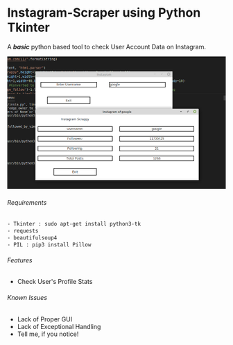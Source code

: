 # Instagram-Scraper using Python Tkinter
A ***basic*** python based tool to check User Account Data on Instagram.

![](https://github.com/shukla304/Instagram-Scraper/blob/master/instagram.png)


###### Requirements

```
- Tkinter : sudo apt-get install python3-tk
- requests 
- beautifulsoup4 
- PIL : pip3 install Pillow
```

###### Features

- Check User's Profile Stats

###### Known Issues

- Lack of Proper GUI
- Lack of Exceptional Handling
- Tell me, if you notice!


